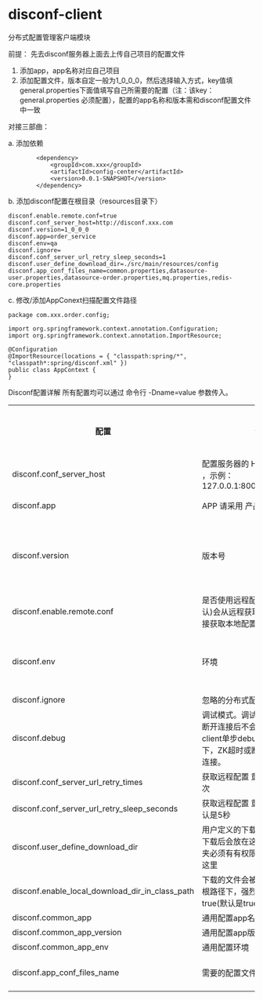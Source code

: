 disconf-client
=======

分布式配置管理客户端模块

前提：
先去disconf服务器上面去上传自己项目的配置文件
>
1. 添加app，app名称对应自己项目
2. 添加配置文件，版本自定一般为1_0_0_0，然后选择输入方式，key值填 general.properties下面值填写自己所需要的配置（注：该key：general.properties 必须配置），配置的app名称和版本需和disconf配置文件中一致


对接三部曲：

a. 添加依赖
```
		<dependency>
			<groupId>com.xxx</groupId>
			<artifactId>config-center</artifactId>
			<version>0.0.1-SNAPSHOT</version>
		</dependency>
```
b. 添加disconf配置在根目录（resources目录下）
```
disconf.enable.remote.conf=true
disconf.conf_server_host=http://disconf.xxx.com
disconf.version=1_0_0_0
disconf.app=order_service
disconf.env=qa
disconf.ignore=
disconf.conf_server_url_retry_sleep_seconds=1
disconf.user_define_download_dir=./src/main/resources/config
disconf.app_conf_files_name=common.properties,datasource-user.properties,datasource-order.properties,mq.properties,redis-core.properties
```

c. 修改/添加AppConext扫描配置文件路径

```
package com.xxx.order.config;

import org.springframework.context.annotation.Configuration;
import org.springframework.context.annotation.ImportResource;

@Configuration
@ImportResource(locations = { "classpath:spring/*", "classpath*:spring/disconf.xml" })
public class AppContext {
}
```

Disconf配置详解 
所有配置均可以通过 命令行 -Dname=value 参数传入。
<table>
        <tr>
            <th>配置</th>
			<th>说明</th>
            <th>默认值</th>
            <th>是否必填</th>
        </tr>
        <tr>
            <td>disconf.conf_server_host</td>
			<td>配置服务器的 HOST,用逗号分隔 ，示例：127.0.0.1:8000,127.0.0.1:8000</td>
            <td></td>
            <td>是</td>
        </tr>
        <tr>
            <td>disconf.app</td>
			<td>APP 请采用 产品线_服务名 格式</td>
            <td>优先读取命令行参数，然后再读取此文件的值 </td>
            <td>否</td>
        </tr>
        <tr>
            <td>disconf.version</td>
			<td>版本号</td>
            <td>默认DEFAULT_VERSION。优先读取命令行参数，然后再读取此文件的值，最后才读取默认值。</td>
            <td>否</td>
        </tr>
        <tr>
            <td>disconf.enable.remote.conf</td>
			<td>是否使用远程配置文件，true(默认)会从远程获取配置， false则直接获取本地配置</td>
            <td>false</td>
            <td>否</td>
        </tr>        <tr>
            <td>disconf.env</td>
			<td>环境</td>
            <td>默认为 DEFAULT_ENV。优先读取命令行参数，然后再读取此文件的值，最后才读取默认值 </td>
            <td>否</td>
        </tr>        <tr>
            <td>disconf.ignore</td>
			<td>忽略的分布式配置，用空格分隔</td>
            <td>空</td>
            <td>否</td>
        </tr>
        <tr>
            <td>disconf.debug</td>
			<td>调试模式。调试模式下，ZK超时或断开连接后不会重新连接（常用于client单步debug）。非调试模式下，ZK超时或断开连接会自动重新连接。</td>
            <td>false</td>
            <td>否</td>
        </tr>
        <tr>
            <td>disconf.conf_server_url_retry_times</td>
			<td>获取远程配置 重试次数，默认是3次 </td>
            <td>3</td>
            <td>否</td>
        </tr>
        <tr>
            <td>disconf.conf_server_url_retry_sleep_seconds</td>
			<td>获取远程配置 重试时休眠时间，默认是5秒</td>
            <td>5</td>
            <td>否</td>
        </tr>
        <tr>
            <td>disconf.user_define_download_dir</td>
			<td>用户定义的下载文件夹, 远程文件下载后会放在这里。注意，此文件夹必须有有权限，否则无法下载到这里</td>
            <td>./disconf/download </td>
            <td>否</td>
        </tr>
        <tr>
            <td>disconf.enable_local_download_dir_in_class_path</td>
			<td>下载的文件会被迁移到classpath根路径下，强烈建议将此选项置为 true(默认是true)</td>
            <td>true</td>
            <td>否</td>
        </tr>
        <tr>
            <td>disconf.common_app</td>
			<td>通用配置app名称</td>
            <td>common</td>
            <td>否</td>
        </tr>
        <tr>
            <td>disconf.common_app_version</td>
			<td>通用配置app版本</td>
            <td>默认version。</td>
            <td>否</td>
        </tr>
        <tr>
            <td>disconf.common_app_env</td>
			<td>通用配置环境</td>
            <td>默认与app环境相同</td>
            <td>否</td>
        </tr>
        <tr>
            <td>disconf.app_conf_files_name</td>
			<td>需要的配置文件中间用,号隔开</td>
            <td>不填写的话，只会加载对应app下的specific.properties</td>
            <td>否</td>
        </tr>
</table>

